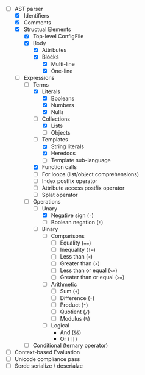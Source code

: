 * [ ] AST parser
    * [x] Identifiers
    * [x] Comments
    * [x] Structual Elements
        * [x] Top-level ConfigFile
        * [x] Body
            * [x] Attributes
            * [x] Blocks
                * [x] Multi-line
                * [x] One-line
    * [ ] Expressions
        * [ ] Terms
            * [x] Literals
                * [x] Booleans
                * [x] Numbers
                * [x] Nulls
            * [ ] Collections
                * [x] Lists
                * [ ] Objects
            * [ ] Templates
                * [x] String literals
                * [x] Heredocs
                * [ ] Template sub-language
            * [x] Function calls
            * [ ] For loops (list/object comprehensions)
            * [ ] Index postfix operator
            * [ ] Attribute access postfix operator
            * [ ] Splat operator
        * [ ] Operations
            * [ ] Unary
                * [x] Negative sign (`-`)
                * [ ] Boolean negation (`!`)
            * [ ] Binary
                * [ ] Comparisons
                    * [ ] Equality (`==`)
                    * [ ] Inequality (`!=`)
                    * [ ] Less than (`<`)
                    * [ ] Greater than (`>`)
                    * [ ] Less than or equal (`<=`)
                    * [ ] Greater than or equal (`>=`)
                * [ ] Arithmetic
                    * [ ] Sum (`+`)
                    * [ ] Difference (`-`)
                    * [ ] Product (`*`)
                    * [ ] Quotient (`/`)
                    * [ ] Modulus (`%`)
                * [ ] Logical
                    * And (`&&`)
                    * Or (`||`)
        * [ ] Conditional (ternary operator)
* [ ] Context-based Evaluation
* [ ] Unicode compliance pass
* [ ] Serde serialize / deserialze
